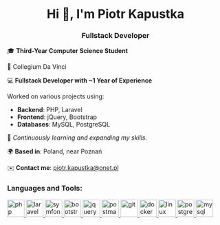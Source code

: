 <h1 align="center">Hi 👋, I'm Piotr Kapustka</h1>
<h3 align="center">Fullstack Developer</h3>

<div align="left">
    <p>🎓 <strong>Third-Year Computer Science Student</strong></p>
    <p>📍 Collegium Da Vinci</p>
</div>

<div align="left">
    <p>💻 <strong>Fullstack Developer with ~1 Year of Experience</strong></p>
    <p>Worked on various projects using:</p>
    <ul>
        <li><strong>Backend</strong>: PHP, Laravel</li>
        <li><strong>Frontend</strong>: jQuery, Bootstrap</li>
        <li><strong>Databases</strong>: MySQL, PostgreSQL</li>
    </ul>
</div>

<p align="left">🌱 <em>Continuously learning and expanding my skills.</em></p>

<p align="left">🌍 <strong>Based in</strong>: Poland, near Poznań</p>

<p align="left">✉️ <strong>Contact me</strong>: <a href="mailto:piotr.kapustka@onet.pl">piotr.kapustka@onet.pl</a></p>

<h3 align="left">Languages and Tools:</h3>
<p align="left">
    <a href="https://www.php.net" target="_blank" rel="noreferrer"> 
         <img src="https://cdn.jsdelivr.net/gh/devicons/devicon@latest/icons/php/php-original.svg" alt="php" width="40" height="40"/>
    </a>
    <a href="https://laravel.com" target="_blank" rel="noreferrer"> 
        <img src="https://cdn.jsdelivr.net/gh/devicons/devicon@latest/icons/laravel/laravel-original.svg" alt="laravel" width="40" height="40"/>
    </a>
    <a href="https://symfony.com" target="_blank" rel="noreferrer"> 
       <img src="https://cdn.jsdelivr.net/gh/devicons/devicon@latest/icons/symfony/symfony-plain-white.svg" alt="symfony" width="40" height="40"/>
    </a>
    <a href="https://getbootstrap.com" target="_blank" rel="noreferrer"> 
        <img src="https://cdn.jsdelivr.net/gh/devicons/devicon@latest/icons/bootstrap/bootstrap-original.svg" alt="bootstrap" width="40" height="40"/>
    </a>
    <a href="https://jquery.com" target="_blank" rel="noreferrer"> 
        <img src="https://cdn.jsdelivr.net/gh/devicons/devicon@latest/icons/jquery/jquery-original-wordmark.svg" alt="jquery" width="40" height="40"/>
    </a>
    <a href="https://www.postman.com" target="_blank" rel="noreferrer"> 
        <img src="https://cdn.jsdelivr.net/gh/devicons/devicon@latest/icons/postman/postman-original.svg" alt="postman" width="40" height="40"/>  
    </a>
    <a href="https://git-scm.com" target="_blank" rel="noreferrer"> 
        <img src="https://cdn.jsdelivr.net/gh/devicons/devicon@latest/icons/git/git-original.svg" alt="git" width="40" height="40"/>
    </a>
    <a href="https://www.docker.com" target="_blank" rel="noreferrer"> 
        <img src="https://cdn.jsdelivr.net/gh/devicons/devicon@latest/icons/docker/docker-original.svg" alt="docker" width="40" height="40"/>
    </a>
    <a href="https://www.linux.org" target="_blank" rel="noreferrer"> 
        <img src="https://cdn.jsdelivr.net/gh/devicons/devicon@latest/icons/linux/linux-original.svg" alt="linux" width="40" height="40"/>
    </a>
    <a href="https://www.postgresql.org" target="_blank" rel="noreferrer"> 
        <img src="https://cdn.jsdelivr.net/gh/devicons/devicon@latest/icons/postgresql/postgresql-original.svg" alt="postgresql" width="40" height="40"/>
    </a>
    <a href="https://www.mysql.com" target="_blank" rel="noreferrer"> 
        <img src="https://cdn.jsdelivr.net/gh/devicons/devicon@latest/icons/mysql/mysql-original.svg" alt="mysql" width="40" height="40"/>
    </a>
</p>
